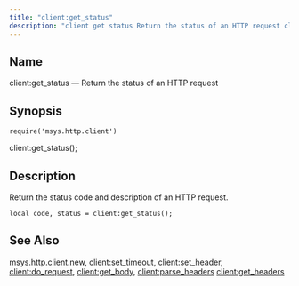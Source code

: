 ```yaml
---
title: "client:get_status"
description: "client get status Return the status of an HTTP request client get status Return the status code and description of an HTTP request Example 15 12 client get status example msys http client new client set timeout client set header client do request client get body client parse headers client..."
---
```


<a name="lua.ref.client_get_status"></a> 
## Name

client:get_status — Return the status of an HTTP request

<a name="idp23691728"></a> 
## Synopsis

`require('msys.http.client')`

client:get_status();

<a name="idp23694048"></a> 
## Description

Return the status code and description of an HTTP request.

<a name="lua.ref.client_get_status.example"></a> 


`local code, status = client:get_status();`
<a name="idp23697216"></a> 
## See Also

[msys.http.client.new](/momentum/3/3-reference/3-reference-lua-ref-msys-http-client-new), [client:set_timeout](/momentum/3/3-reference/3-reference-lua-ref-client-set-timeout), [client:set_header](/momentum/3/3-reference/3-reference-lua-ref-client-set-header), [client:do_request](/momentum/3/3-reference/3-reference-lua-ref-client-do-request), [client:get_body](/momentum/3/3-reference/3-reference-lua-ref-client-get-body), [client:parse_headers](/momentum/3/3-reference/3-reference-lua-ref-client-parse-headers) [client:get_headers](/momentum/3/3-reference/3-reference-lua-ref-client-get-headers)